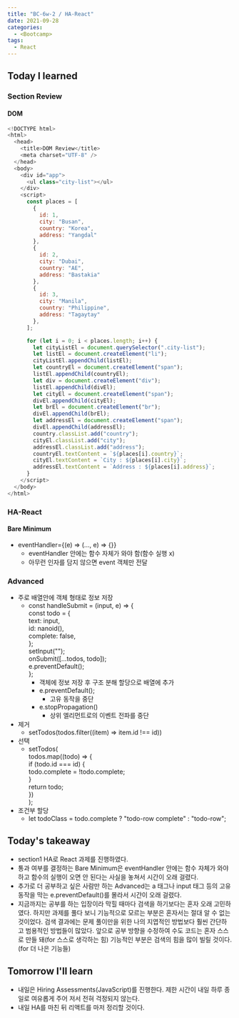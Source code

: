 ```yaml
---
title: "BC-6w-2 / HA-React"
date: 2021-09-28
categories:
  - <Bootcamp>
tags:
  - React
---
```


## Today I learned

### Section Review

#### DOM

```js
<!DOCTYPE html>
<html>
  <head>
    <title>DOM Review</title>
    <meta charset="UTF-8" />
  </head>
  <body>
    <div id="app">
      <ul class="city-list"></ul>
    </div>
    <script>
      const places = [
        {
          id: 1,
          city: "Busan",
          country: "Korea",
          address: "Yangdal"
        },
        {
          id: 2,
          city: "Dubai",
          country: "AE",
          address: "Bastakia"
        },
        {
          id: 3,
          city: "Manila",
          country: "Philippine",
          address: "Tagaytay"
        },
      ];

      for (let i = 0; i < places.length; i++) {
        let cityListEl = document.querySelector(".city-list");
        let listEl = document.createElement("li");
        cityListEl.appendChild(listEl);
        let countryEl = document.createElement("span");
        listEl.appendChild(countryEl);
        let div = document.createElement("div");
        listEl.appendChild(divEl);
        let cityEl = document.createElement("span");
        divEl.appendChild(cityEl);
        let brEl = document.createElement("br");
        divEl.appendChild(brEl);
        let addressEl = document.createElement("span");
        divEl.appendChild(addressEl);
        country.classList.add("country");
        cityEl.classList.add("city");
        addressEl.classList.add("address");
        countryEl.textContent = `${places[i].country}`;
        cityEl.textContent = `City : ${places[i].city}`;
        addressEl.textContent = `Address : ${places[i].address}`;
      }
    </script>
  </body>
</html>
```

### HA-React

#### Bare Minimum

<!-- ```js
import { useState } from "react";
import images from "../data/images";
import Thumbnail from "../component/Thumbnail";

function Gallery() {
  const [curImg, setCurImg] = useState(images[0]);

  const handleClick = (image) => {
    setCurImg(image);
  };

  return (
    <div>
      <h2>전체 목록</h2>
      <div id="list" className="flex">
        {images.map((item) => {
          return (
            <a key={item.id} onClick={() => handleClick(item)}>
              <Thumbnail source={item.src} />
            </a>
          );
        })}
      </div>
      <div>
        <h2>{curImg.alt}</h2>
        <img id="current-image" src={curImg.src} alt={curImg.alt} />
      </div>
    </div>
  );
}

export default Gallery;
```

```js
function Thumbnail(props) {
  return (
    <>
      <img src={props.source} className="thumbnail" />
    </>
  );
}

export default Thumbnail;
``` -->

- eventHandler={(e) => (..., e) => {}}
  - eventHandler 안에는 함수 자체가 와야 함(함수 실행 x)
  - 아무런 인자를 담지 않으면 event 객체만 전달

### Advanced

<!-- ```js
import { useState } from "react";
import Todo from "../component/Todo";
import TodoForm from "../component/TodoForm";

function Todos() {
  const [todos, setTodos] = useState([]);

  const addTodo = (todoList) => {
    setTodos(todoList);
  };

  const removeTodo = (id) => {
    setTodos(todos.filter((item) => item.id !== id));
  };

  const completeTodo = (id) => {
    setTodos(
      todos.map((todo) => {
        if (todo.id === id) {
          todo.complete = !todo.complete;
        }
        return todo;
      })
    );
  };

  return (
    <div>
      <div className="todo-app">
        <h1>To Do List</h1>
        <h2>오늘은 무슨 일을 계획하나요?</h2>
        <TodoForm todos={todos} onSubmit={addTodo} />
        <Todo todos={todos} removeTodo={removeTodo} completeTodo={completeTodo} />
      </div>
    </div>
  );
}

export default Todos;
```

```js
function Todo({ todos, completeTodo, removeTodo }) {
  return (
    <div className="wrapper-todo">
      {todos.map((todo) => {
        let todoClass = todo.complete ? "todo-row complete" : "todo-row";

        return (
          <div className={todoClass} key={todo.id}>
            <div onClick={() => completeTodo(todo.id)}>{todo.text}</div>
            <div className="icons">
              <i className="fas fa-times delete-icon" onClick={() => removeTodo(todo.id)}></i>
            </div>
          </div>
        );
      })}
    </div>
  );
}

export default Todo;
```

```js
import { nanoid } from "nanoid";
import { useState } from "react";

function TodoForm({ onSubmit, todos }) {
  const [input, setInput] = useState("");

  const handleChange = (e) => {
    setInput(e.target.value);
  };

  const handleSubmit = (input, e) => {
    const todo = {
      text: input,
      id: nanoid(),
      complete: false,
    };
    setInput("");
    onSubmit([...todos, todo]);
    e.preventDefault();
  };

  return (
    <form id="todoForm" className="todo-form" onSubmit={(e) => handleSubmit(input, e)}>
      <input type="text" placeholder="Add a todo" value={input} name="todoInput" className="todo-input" onChange={handleChange} />
      <button className="todo-button">Add todo</button>
    </form>
  );
}

export default TodoForm;
``` -->

- 주로 배열안에 객체 형태로 정보 저장
  - const handleSubmit = (input, e) => {  
    const todo = {  
     text: input,  
     id: nanoid(),  
     complete: false,  
     };  
     setInput("");  
     onSubmit([...todos, todo]);  
     e.preventDefault();  
    };
    - 객체에 정보 저장 후 구조 분해 할당으로 배열에 추가
    - e.preventDefault();
      - 고유 동작을 중단
    - e.stopPropagation()
      - 상위 엘리먼트로의 이벤트 전파를 중단
- 제거
  - setTodos(todos.filter((item) => item.id !== id))
- 선택
  - setTodos(  
    todos.map((todo) => {  
     if (todo.id === id) {  
     todo.complete = !todo.complete;  
     }  
     return todo;  
    })  
    );
- 조건부 할당
  - let todoClass = todo.complete ? "todo-row complete" : "todo-row";

## Today's takeaway

- section1 HA로 React 과제를 진행하였다.
- 통과 여부를 결정하는 Bare Minimum은 eventHandler 안에는 함수 자체가 와야 하고 함수의 실행이 오면 안 된다는 사실을 놓쳐서 시간이 오래 걸렸다.
- 추가로 더 공부하고 싶은 사람만 하는 Advanced는 a 태그나 input 태그 등의 고유 동작을 막는 e.preventDefault()를 몰라서 시간이 오래 걸렸다.
- 지금까지는 공부를 하는 입장이라 막힐 때마다 검색을 하기보다는 혼자 오래 고민하였다. 하지만 과제를 풀다 보니 기능적으로 모르는 부분은 혼자서는 절대 알 수 없는 것이었다. 검색 결과에는 문제 풀이만을 위한 나의 지엽적인 방법보다 훨씬 간단하고 범용적인 방법들이 많았다. 앞으로 공부 방향을 수정하여 수도 코드는 혼자 스스로 만들 돼(for 스스로 생각하는 힘) 기능적인 부분은 검색의 힘을 많이 빌릴 것이다.(for 더 나은 기능들)

## Tomorrow I'll learn

- 내일은 Hiring Assessments(JavaScript)를 진행한다. 제한 시간이 내일 하루 종일로 여유롭게 주어 저서 전혀 걱정되지 않는다.
- 내일 HA를 마친 뒤 리액트를 마저 정리할 것이다.
